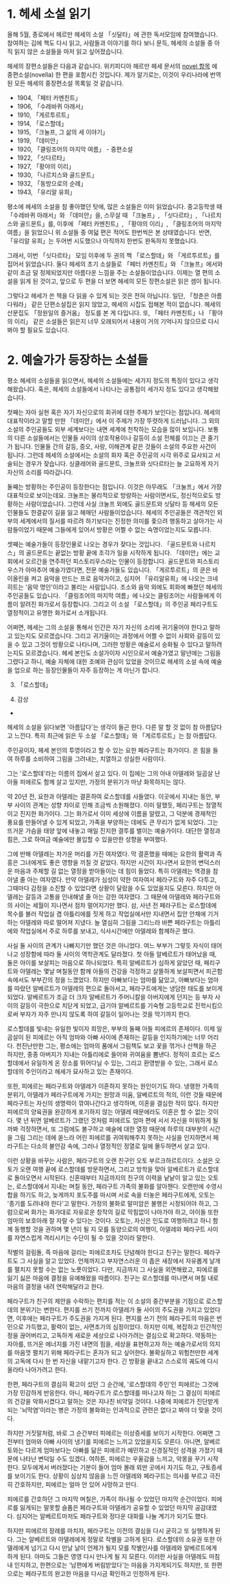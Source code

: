 # 1. 헤세 소설 읽기

올해 5월, 종로에서 헤르만 헤세의 소설 「싯달타」에 관한 독서모임에 참여했습니다.
참여하는 김에 책도 다시 읽고, 사람들과 이야기를 하다 보니 문득, 헤세의 소설들 중 아직 읽지 않은 소설들을 마저 읽고 싶어졌습니다.

헤세의 장편소설들은 다음과 같습니다.
위키피디아 헤르만 헤세 문서의 [novel 항목](https://en.wikipedia.org/wiki/Hermann_Hesse#Novels) 에 중편소설(novella) 한 편을 포함시킨 것입니다.
제가 알기로는, 이것이 우리나라에 번역된 모든 헤세의 중장편소설 목록일 것 같습니다.
- 1904, 「페터 카멘친트」
- 1906, 「수레바퀴 아래서」
- 1910, 「게르투르트」
- 1914, 「로스할데」
- 1915, 「크눌프, 그 삶의 세 이야기」
- 1919, 「데미안」
- 1920, 「클링조어의 마지막 여름」 - 중편소설
- 1922, 「싯다르타」
- 1927, 「황야의 이리」
- 1930, 「나르치스와 골드문트」
- 1932, 「동방으로의 순례」
- 1943, 「유리알 유희」

평소에 헤세의 소설을 참 좋아했던 탓에, 많은 소설들은 이미 읽었습니다.
중고등학생 때 「수레바퀴 아래서」와 「데미안」을, 스무살 때 「크눌프」, 「싯다르타」, 「나르치스와 골드문트」를, 이후에 「페터 카멘친트」, 「황야의 이리」, 「클링조어의 마지막 여름」을 읽었으니 위 소설들 중 여덟 편은 적어도 한번씩은 본 상태였습니다.
반면, 「유리알 유희」는 두어번 시도했으나 아직까지 한번도 완독하지 못했습니다.

그래서, 이번 「싯다르타」 모임 이후에 두 권의 책 「로스할데」와 「게르투르트」를 집어서 읽었습니다.
둘다 헤세의 초기 소설들로 「페터 카멘친트」와 「크눌프」에서와 같이 조금 덜 정제되었지만 아름다운 느낌을 주는 소설들이었습니다.
이제는 열 편의 소설을 읽게 된 것이고, 앞으로 두 편을 더 보면 헤세의 모든 장편소설은 읽은 셈이 됩니다.

그렇다고 헤세가 쓴 책을 다 읽을 수 있게 되는 것은 전혀 아닙니다.
일단, 「청춘은 아름다워라」 같은 단편소설집은 읽지 않았고, 헤세의 시집도 접해본 적이 없습니다.
헤세의 산문집도 「정원일의 즐거움」 정도를 본 게 다입니다.
또, 「페터 카멘친트」나 「황야의 이리」 같은 소설들은 읽은지 너무 오래되어서 내용이 거의 기억나지 않으므로 다시 봐야 할 필요도 있습니다.

# 2. 예술가가 등장하는 소설들

평소 헤세의 소설들을 읽으면서, 헤세의 소설들에는 세가지 정도의 특징이 있다고 생각해왔습니다.
혹은, 헤세의 소설들에서 나타나는 공통점이 세가지 정도 있다고 생각해왔습니다.

첫째는 자아 실현 혹은 자기 자신으로의 회귀에 대한 주제가 보인다는 점입니다.
헤세의 대표작이라고 말할 만한 「데미안」에서 이 주제가 가장 뚜렷하게 드러납니다.
그 외의 소설의 주인공들도 외부 세계보다는 내면 세계에 천착하는 모습을 많이 보입니다.
보통의 다른 소설들에서는 인물들 사이의 상호작용이나 갈등이 소설 전체를 이끄는 큰 줄기가 됩니다.
인물들 간의 갈등, 증오, 사랑, 이해관계 같은 것들이 소설의 주요한 사건이 됩니다.
그런데 헤세의 소설에서는 소설의 화자 혹은 주인공의 시각 위주로 묘사되고 서술되는 경우가 잦습니다.
싱클레어와 골드문트, 크눌프와 싯다르타는 늘 고요하게 자기 자신의 소리를 따라갑니다.

둘째는 방황하는 주인공이 등장한다는 점입니다.
이것은 아무래도 「크눌프」에서 가장 대표적으로 보이는데요.
크눌프는 물리적으로 방랑하는 사람이면서도, 정신적으로도 방황하는 사람이었습니다.
그런데 사실 크눌프 외에도 골드문트와 싯달타 등 헤세의 모든 인물들도 한결같이 길을 잃고 헤매던 사람들이었습니다.
헤세의 주인공들은 객관적인 외부의 세계에서의 질서를 따르려 하기보다는 진정한 의미를 좇으려 행동하고 살아가는 사람들이었기 때문에 그들에게 있어서 방황은 어쩔 수 없는 숙명이었는지도 모릅니다.

셋째는 예술가들이 등장인물로 나오는 경우가 잦다는 것입니다.
「골드문트와 나르치스」의 골드문트는 끝없는 방황 끝에 조각가 일을 시작하게 됩니다.
「데미안」에는 교회에서 오르간을 연주하던 피스토리우스라는 인물이 등장합니다.
골드문트와 피스토리우스가 아마추어 예술가였다면, 전문 예술가들도 있습니다.
「게르투르트」의 쿤은 바이올린을 켜고 음악을 만드는 프로 음악가이고, 심지어 「유리알유희」에 나오는 크네히트는 '음악 명인'이라고 불리는 사람입니다.
조소와 음악 외에도 회화에 빠졌던 헤세의 주인공들도 있습니다.
「클링조어의 마지막 여름」에 나오는 클링조어는 사람들에게 이름이 알려진 화가로서 등장합니다.
그리고 이 소설 「로스할데」의 주인공 페리구트도 열정적이고 유명한 화가로서 소개됩니다.

어쩌면, 헤세는 그의 소설을 통해서 인간은 자기 자신의 소리에 귀기울어야 한다고 말하고 있는지도 모르겠습니다.
그리고 귀기울이는 과정에서 어쩔 수 없이 사회와 갈등이 있을 수 있고 그것이 방황으로 나타나며, 그러한 방황은 예술로서 승화될 수 있다고 말하려는지도 모르겠습니다.
헤세 본인도 소설가이자 시인으로서 예술가였고 말년에는 그림을 그렸다고 하니, 예술 자체에 대한 조예와 관심이 있었을 것이므로 헤세의 소설 속에 예술을 업으로 하는 등장인물들이 자주 등장하는 게 아닌가 합니다.

3. 「로스할데」

4. 감상

*
헤세의 소설을 읽다보면 '아름답다'는 생각이 들곤 한다.
다른 말 할 것 없이 참 아름답다고 느낀다.
특히 최근에 읽은 두 소설 「로스할데」와 「게르투르트」는 참 아름답다.

주인공이자, 헤세 본인의 투영이라고 할 수 있는 요한 페라구트는 화가이다.
온 힘을 들여 하루를 소비하여 그림을 그려내는, 치열하고 성실한 사람이다.

그는 '로스할데'라는 이름의 집에서 살고 있다.
이 집에는 그의 아내 아델레와 일곱살 난 아들 피에르도 함께 살고 있지만, 가정의 분위기가 마냥 화목하지는 않다.

약 20년 전, 요한과 아델레는 결혼하여 로스할데를 사들였다.
이곳에서 지내는 동안, 부부 사이의 관계는 성향 차이로 인해 조금씩 소원해졌다.
이미 말했듯, 페리구트는 정열적이고 진지한 화가이다.
그는 화가로서 이미 세상에 이름을 알렸고, 그 덕분에 경제적인 풍요를 만들어낼 수 있게 되었고, 가족을 부양하는 데에도 큰 무리가 없게 되었다.
그는 뜨거운 가슴을 태양 앞에 내놓고 매일 진지한 결투를 벌이는 예술가이다.
대단한 열정과 힘은, 그로 하여금 예술에만 몰입할 수 있을만한 성향을 부여했다.

그에 반해 아델레는 차가운 머리를 가진 여자였다.
막 결혼했을 때에는 요한의 활력과 즉흥은 그녀에게도 좋은 영향을 끼칠 것 같았다.
하지만 시간이 지나면서 요한의 변덕스러운 마음과 주체할 길 없는 열정을 받아들이는 데 힘이 들었다.
특히 아델레는 역경을 참아낼 줄 아는 여자였다.
만약 아델레가 심성이 약한 여자여서 페라구트와 자주 다투고, 그때마다 감정을 소진할 수 있었다면 상황이 달랐을 수도 있었을지도 모른다.
하지만 아델레는 갈등과 고통을 인내해낼 줄 아는 강한 여자였다.
그 때문에 아델레와 페라구트와의 사이는 세월이 지나면서 점차 멀어지기만 했다.
삼, 사년 전 페라구트는 로스할데에 목수를 불러 작업실 겸 아틀리에를 짓게 하고 작업실에서만 지내면서 집안 안채에 기거하는 아델레와 따로 떨어져 지냈다.
늘 열심히 그림을 그리느라 바쁜 페라구트는 아틀리에와 작업실에서 주로 하루를 보내고, 식사시간에만 아델레와 함께하곤 했다.

사실 둘 사이의 관계가 나빠지기만 했던 것은 아니었다.
여느 부부가 그렇듯 자식이 태어나고 성장함에 따라 둘 사이의 역학관계도 달라졌다.
첫 아들 알베르트가 태어났을 때, 둘은 아이를 보살피는 마음으로 하나되었다.
특히 알베르트가 심하게 앓았던 때, 페리구트와 아델레는 몇날 며칠동안 함께 아들의 건강을 걱정하고 살뜰하게 보살피면서 피곤함 속에서도 부부간의 정을 느꼈었다.
하지만 아빠보다는 엄마를 닮았고, 아빠보다는 엄마를 따랐던 알베르트가 아델레의 편으로 돌아서고, 페라구트에게는 냉담한 태도를 보이게 되었다.
알베르트가 조금 더 크자 알베르트가 주머니칼을 아버지에게 던지는 등 부자 사이의 갈등이 극한으로 치닫게 되었고, 급기야 알베르트를 기숙형 고등학교로 진학시킴으로써 부자가 자주 만나지 않도록 하여 갈등이 일어나는 것을 막기까지 한다.

로스할데를 빛내는 유일한 빛이자 희망은, 부부의 둘째 아들 피에르의 존재이다.
이제 일곱살이 된 피에르는 아직 엄마와 아빠 사이에 존재하는 갈등을 인지하기에는 너무 어리다.
천진난만한 그는, 평소에는 엄마의 품에서 그림책도 보고 꽃을 꺾거나 산책을 하곤 하지만, 종종 아버지가 지내는 아틀리에로 들어와 귀여움을 뽐낸다.
정적이 흐르는 로스할데에서 유일하게 온 장소를 뛰어다닐 수 있는, 그리고 환영받을 수 있는, 그래서 로스할데의 주인이라고 헤세가 묘사하고 있는 존재이다.

또한, 피에르는 페라구트와 아델레가 이혼하지 못하는 원인이기도 하다.
냉랭한 가족의 분위기, 아델레가 페라구트에게 가지는 원망과 미움, 알베르트의 적의, 이런 것들 때문에 페라구트는 자신의 생명력이 깎여나간다고 생각하며, 이혼을 결심한 적이 많다.
하지만 피에르의 양육권을 완강하게 포기하지 않는 아델레 때문에라도 이혼은 할 수 없는 것이다.
몇 년 뒤면 알베르트가 그랬던 것처럼 피에르도 엄마 편에 서서 자신을 미워하게 될까봐 걱정하면서, 또 그럼에도 불구하고 예술에 대한 열정 때문에 하루의 대부분의 시간을 그림 그리는 데에 쏟느라 어린 피에르를 귀여워해주지 못하는 사실을 인지하면서 페라구트는 다소의 불안감 속에, 그러나 열정적인 정열로 일에 몰두하면서 살고 있다.

이런 상황을 바꾸는 사람은, 페라구트의 오랜 친구인 오토 부르크하르트이다.
소설은 오토가 오랜 여행 끝에 로스할데를 방문하면서, 그리고 방학을 맞아 알베르트가 로스할데로 돌아오면서 시작된다.
신혼때부터 지금까지의 친구의 이력을 낱낱이 알고 있는 오토는, 로스할데에서 지내는 며칠 동안, 페라구트 가족의 불화를 알아챈다.
오랜만에 수영시합을 하기도 하고, 늦게까지 포도주를 마시며 서로 속을 터놓은 페라구트에게, 오토는 '종기를 도려내야 한다'고 말한다.
가정의 불화로 말미암은 불행은 시정되어야 하고, 그럼으로써 화가는 화가대로 자유로운 창작의 길로 막힘없이 나아가야 하고, 아이들 또한 엄마의 보호아래 잘 자랄 수 있다는 것이다.
오토는, 자신은 인도로 여행하려고 하니 함께 동행할 것을 권하며 몇 년이 될 지 모를 동양으로의 여행이, 아델레와 페라구트 사이를 자연스럽게 격리시키는 수단이 될 수 있을 것이라 말한다.

작별의 걸림돌, 즉 마음에 걸리는 피에르조차도 단념해야 한다고 친구는 말한다.
페라구트도 그 사실을 알고 있었다.
언제까지고 부자연스러운 이 좁은 새장에서 자유롭게 날개를 펼치지 못할 수는 없는 노릇이었다.
다만, 지금까지 그 사실을 외면해왔고, 피에르를 잃기 싫은 마음에 결정을 유예해왔을 따름이다.
친구는 로스할데를 떠나면서 며칠 내로 마음의 결정을 내려 연락해달라고 한다.

페라구트가 친구의 제안을 수락하는 편지를 적는 이 소설의 중간부분을 기점으로 로스할데의 분위기는 변한다.
편지를 쓰기 전까지 아델레가 둘 사이의 주도권을 가지고 있었다면, 이후에는 페라구트가 주도권을 가지게 된다.
편지를 쓰기 전의 페라구트의 마음은 번민으로 가득했고, 활력이 없는, 사면초가의 심정이었다.
하지만 이제, 복잡하고 인간적인 정을 끊어버리고, 고독하게 새로운 세상으로 나아가려는 결심으로 확고하다.
약동하는 자아를, 뜨거운 에너지를 가진 내면의 힘을, 세상을 표현하고자 하는 예술가로서의 의지를 마음껏 펼치기 위해 페라구트는 혼자가 되고 싶어한다.
불확실하고 위험천만한 세계의 고독에 다시 한 번 자신을 내맡기고자 한다.
긴 방황을 끝내고 스스로의 궤도에 다시 올라타 나아가려고 한다.

한편, 페라구트의 결심히 확고이 섰던 그 순간에, '로스할데의 주인'인 피에르는 그것에 가장 민감하게 반응한다.
아니, 페라구트가 로스할데를 떠나고자 하는 그 결심이 피에르의 건강을 악화시켰다고 말하는 것은 지나친 비약일 것이다.
나중에 피에르가 진단받게 되는 '뇌막염'이라는 병은 가정의 불화와는 인과적으로 관련은 없다고 봐야 더 맞을 것이다.

하지만 거짓말처럼, 바로 그 순간부터 피에르는 이상증세를 보이기 시작한다.
어쩌면 그전부터 엄마와 아빠 사이의 냉기를 피에르는 느끼고 있었을지도 모른다.
아니면, 알베르토와는 다르게 엄마보다는 아빠를 닮은 피에르가 예민하고 신경질적인 성격을 가졌기 때문에 나타난 변덕일 수도 있겠다.
여하튼, 피에르는 우울감을 느끼고, 악몽을 꾸기 시작한다.
모두에게서 버러졌다는 기분이 들어 엄마 몰래 외딴 곳에서 자기도 하고, 구토증세를 보이기도 한다.
상황이 심상치 않음을 느낀 아델레와 페라구트는 의사를 부르고 극진히 간호하지만, 피에르는 얼마 안 있어 사망하고 만다.

피에르를 간호하던 그 마지막 며칠은, 가족이 하나될 수 있었던 마지막 순간이었다.
피에르를 잃게되는 말못할 슬픔은 페라구트와 아델레가 공유할 수 있었던 마지막 공감대였다.
심지어는 알베르트마저도 페라구트와 정다운 대화를 나눌 계기가 되기도 했다.

하지만 피에르의 장례를 마치자, 페라구트는 이전의 결심을 다시 굳히고 또 실행하게 된다.
그는 알베르트와 아델레에게 정말로 작별을 고하게 된다.
로스할데의 소유권 또한 아델레에게 넘기고 다시 만날 날이 언제가 될지 모를 작별인사를 아델레와 알베르트에게 하게 된다.
아마도 그들은 영영 다시 만나게 될 지 모른다.
이러한 사실을 아델레도 마침내 인지하고, 한편으로는 '남편에게 버림받았다'는 마음을 가지게되기도 하지만, 또 한편으로는 페라구트의 완고한 마음을 다시금 확인하고 인정하게 된다.